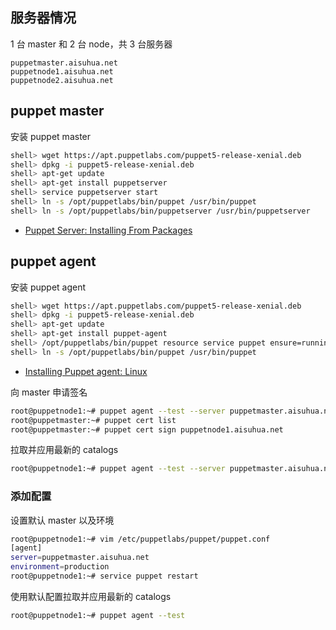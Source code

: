 ## 服务器情况

1 台 master 和 2 台 node，共 3 台服务器

```
puppetmaster.aisuhua.net
puppetnode1.aisuhua.net
puppetnode2.aisuhua.net
```

## puppet master

安装 puppet master

```sh
shell> wget https://apt.puppetlabs.com/puppet5-release-xenial.deb
shell> dpkg -i puppet5-release-xenial.deb
shell> apt-get update
shell> apt-get install puppetserver
shell> service puppetserver start
shell> ln -s /opt/puppetlabs/bin/puppet /usr/bin/puppet
shell> ln -s /opt/puppetlabs/bin/puppetserver /usr/bin/puppetserver
```

- [Puppet Server: Installing From Packages](https://puppet.com/docs/puppetserver/5.3/install_from_packages.html)

## puppet agent

安装 puppet agent

```sh
shell> wget https://apt.puppetlabs.com/puppet5-release-xenial.deb
shell> dpkg -i puppet5-release-xenial.deb
shell> apt-get update
shell> apt-get install puppet-agent
shell> /opt/puppetlabs/bin/puppet resource service puppet ensure=running enable=true
shell> ln -s /opt/puppetlabs/bin/puppet /usr/bin/puppet
```

- [Installing Puppet agent: Linux](https://puppet.com/docs/puppet/5.5/install_linux.html)

向 master 申请签名

```sh
root@puppetnode1:~# puppet agent --test --server puppetmaster.aisuhua.net
root@puppetmaster:~# puppet cert list
root@puppetmaster:~# puppet cert sign puppetnode1.aisuhua.net
```

拉取并应用最新的 catalogs

```sh
root@puppetnode1:~# puppet agent --test --server puppetmaster.aisuhua.net
```

### 添加配置

设置默认 master 以及环境

```sh
root@puppetnode1:~# vim /etc/puppetlabs/puppet/puppet.conf
[agent]
server=puppetmaster.aisuhua.net
environment=production
root@puppetnode1:~# service puppet restart
```

使用默认配置拉取并应用最新的 catalogs

```sh
root@puppetnode1:~# puppet agent --test
```



